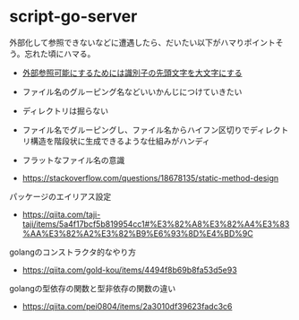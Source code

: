 # script-go-server

外部化して参照できないなどに遭遇したら、だいたい以下がハマりポイントそう。忘れた頃にハマる。

- [外部参照可能にするためには識別子の先頭文字を大文字にする](https://qiita.com/zurazurataicho/items/4a95e0daf0d960cfc2f7)

- ファイル名のグルーピング名などいいかんじにつけていきたい

- ディレクトリは掘らない

- ファイル名でグルーピングし、ファイル名からハイフン区切りでディレクトリ構造を階段状に生成できるような仕組みがハンディ

- フラットなファイル名の意識

- https://stackoverflow.com/questions/18678135/static-method-design


パッケージのエイリアス設定

- https://qiita.com/taji-taji/items/5a4f17bcf5b819954cc1#%E3%82%A8%E3%82%A4%E3%83%AA%E3%82%A2%E3%82%B9%E6%93%8D%E4%BD%9C

golangのコンストラクタ的なやり方

- https://qiita.com/gold-kou/items/4494f8b69b8fa53d5e93

golangの型依存の関数と型非依存の関数の違い

- https://qiita.com/pei0804/items/2a3010df39623fadc3c6
